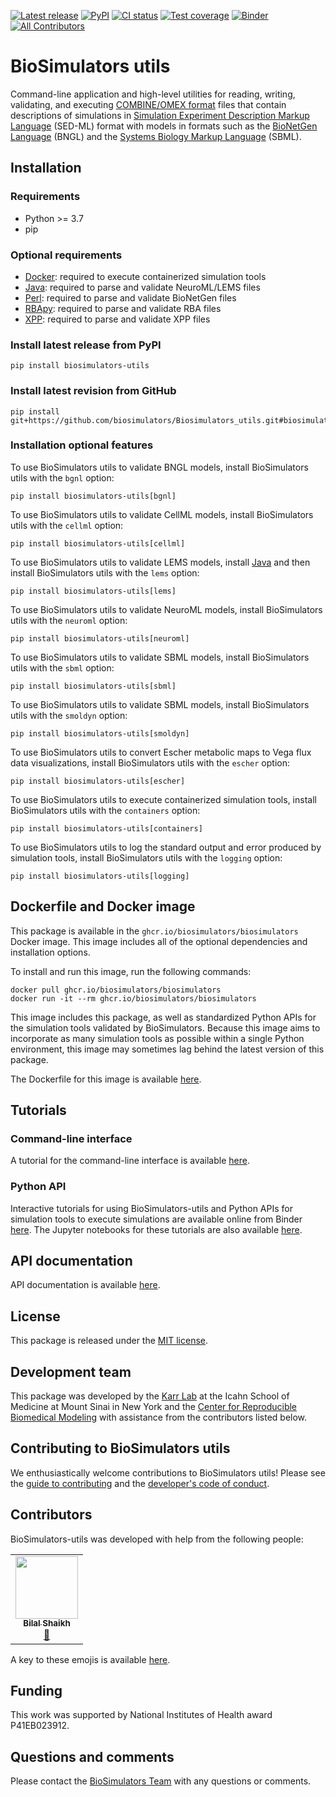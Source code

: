 [![Latest release](https://img.shields.io/github/v/release/biosimulators/Biosimulators_utils)](https://github.com/biosimulators/Biosimulators_utils/releases)
[![PyPI](https://img.shields.io/pypi/v/biosimulators-utils)](https://pypi.org/project/biosimulators-utils/)
[![CI status](https://github.com/biosimulators/Biosimulators_utils/workflows/Continuous%20integration/badge.svg)](https://github.com/biosimulators/Biosimulators_utils/actions?query=workflow%3A%22Continuous+integration%22)
[![Test coverage](https://codecov.io/gh/biosimulators/Biosimulators_utils/branch/dev/graph/badge.svg)](https://codecov.io/gh/biosimulators/Biosimulators_utils)
[![Binder](https://mybinder.org/badge_logo.svg)](https://mybinder.org/v2/gh/biosimulators/Biosimulators_tutorials/HEAD)
[![All Contributors](https://img.shields.io/github/all-contributors/biosimulators/Biosimulators_utils/HEAD)](#contributors-)

# BioSimulators utils
Command-line application and high-level utilities for reading, writing, validating, and executing [COMBINE/OMEX format](https://combinearchive.org/) files that contain descriptions of simulations in [Simulation Experiment Description Markup Language](https://sed-ml.org/) (SED-ML) format with models in formats such as the [BioNetGen Language](https://bionetgen.org) (BNGL) and the [Systems Biology Markup Language](http://sbml.org) (SBML).

## Installation

### Requirements
* Python >= 3.7
* pip

### Optional requirements

* [Docker](https://www.docker.com/): required to execute containerized simulation tools
* [Java](https://www.java.com/): required to parse and validate NeuroML/LEMS files
* [Perl](https://www.perl.org/): required to parse and validate BioNetGen files
* [RBApy](https://sysbioinra.github.io/RBApy/): required to parse and validate RBA files
* [XPP](http://www.math.pitt.edu/~bard/xpp/xpp.html): required to parse and validate XPP files

### Install latest release from PyPI
```
pip install biosimulators-utils
```

### Install latest revision from GitHub
```
pip install git+https://github.com/biosimulators/Biosimulators_utils.git#biosimulators_utils
```

### Installation optional features

To use BioSimulators utils to validate BNGL models, install BioSimulators utils with the `bgnl` option:
```
pip install biosimulators-utils[bgnl]
```

To use BioSimulators utils to validate CellML models, install BioSimulators utils with the `cellml` option:
```
pip install biosimulators-utils[cellml]
```

To use BioSimulators utils to validate LEMS models, install [Java](https://www.java.com/) and then install BioSimulators utils with the `lems` option:
```
pip install biosimulators-utils[lems]
```

To use BioSimulators utils to validate NeuroML models, install BioSimulators utils with the `neuroml` option:
```
pip install biosimulators-utils[neuroml]
```

To use BioSimulators utils to validate SBML models, install BioSimulators utils with the `sbml` option:
```
pip install biosimulators-utils[sbml]
```

To use BioSimulators utils to validate SBML models, install BioSimulators utils with the `smoldyn` option:
```
pip install biosimulators-utils[smoldyn]
```

To use BioSimulators utils to convert Escher metabolic maps to Vega flux data visualizations, install BioSimulators utils with the `escher` option:
```
pip install biosimulators-utils[escher]
```

To use BioSimulators utils to execute containerized simulation tools, install BioSimulators utils with the `containers` option:
```
pip install biosimulators-utils[containers]
```

To use BioSimulators utils to log the standard output and error produced by simulation tools, install BioSimulators utils with the `logging` option:
```
pip install biosimulators-utils[logging]
```

## Dockerfile and Docker image

This package is available in the `ghcr.io/biosimulators/biosimulators` Docker image. This image includes all of the optional dependencies and installation options.

To install and run this image, run the following commands:
```
docker pull ghcr.io/biosimulators/biosimulators
docker run -it --rm ghcr.io/biosimulators/biosimulators
```

This image includes this package, as well as standardized Python APIs for the simulation tools validated by BioSimulators. Because this image aims to incorporate as many simulation tools as possible within a single Python environment, this image may sometimes lag behind the latest version of this package.

The Dockerfile for this image is available [here](https://github.com/biosimulators/Biosimulators/blob/dev/Dockerfile).

## Tutorials

### Command-line interface
A tutorial for the command-line interface is available [here](https://docs.biosimulators.org/Biosimulators_utils/).

### Python API
Interactive tutorials for using BioSimulators-utils and Python APIs for simulation tools to execute simulations are available online from Binder [here](https://mybinder.org/v2/gh/biosimulators/Biosimulators_tutorials/HEAD). The Jupyter notebooks for these tutorials are also available [here](https://github.com/biosimulators/Biosimulators_tutorials).

## API documentation
API documentation is available [here](https://docs.biosimulators.org/Biosimulators_utils/).

## License
This package is released under the [MIT license](LICENSE).

## Development team
This package was developed by the [Karr Lab](https://www.karrlab.org) at the Icahn School of Medicine at Mount Sinai in New York and the [Center for Reproducible Biomedical Modeling](http://reproduciblebiomodels.org) with assistance from the contributors listed below.

## Contributing to BioSimulators utils
We enthusiastically welcome contributions to BioSimulators utils! Please see the [guide to contributing](CONTRIBUTING.md) and the [developer's code of conduct](CODE_OF_CONDUCT.md). 

## Contributors

BioSimulators-utils was developed with help from the following people:

<!-- ALL-CONTRIBUTORS-LIST:START - Do not remove or modify this section -->
<!-- prettier-ignore-start -->
<!-- markdownlint-disable -->
<table>
  <tr>
    <td align="center"><a href="http://bshaikh.com"><img src="https://avatars.githubusercontent.com/u/32490144?v=4?s=100" width="100px;" alt=""/><br /><sub><b>Bilal Shaikh</b></sub></a><br /><a href="https://github.com/biosimulators/Biosimulators_utils/issues?q=author%3Abilalshaikh42" title="Bug reports">🐛</a></td>
  </tr>
</table>

<!-- markdownlint-restore -->
<!-- prettier-ignore-end -->
<!-- ALL-CONTRIBUTORS-LIST:END -->

A key to these emojis is available [here](https://allcontributors.org/docs/en/emoji-key).

## Funding
This work was supported by National Institutes of Health award P41EB023912.

## Questions and comments
Please contact the [BioSimulators Team](mailto:info@biosimulators.org) with any questions or comments.
